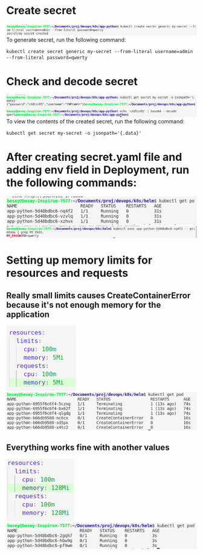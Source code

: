 # Create secret
![Screenshot](img/lab11-1.png)
To generate secret, run the following command:
```
kubectl create secret generic my-secret --from-literal username=admin --from-literal password=qwerty
```
# Check and decode secret
![Screenshot](img/lab11-2.png)
To view the contents of the created secret, run the following command:
```
kubectl get secret my-secret -o jsonpath='{.data}'

```
# After creating secret.yaml file and adding env field in Deployment, run the following commands:
![Screenshot](img/lab11-3.png)
![Screenshot](img/lab11-4.png)

# Setting up memory limits for resources and requests
## Really small limits causes CreateContainerError because it's not enough memory for the application
![Screenshot](img/lab11-6.png)
![Screenshot](img/lab11-5.png)
## Everything works fine with another values
![Screenshot](img/lab11-8.png)
![Screenshot](img/lab11-7.png)
